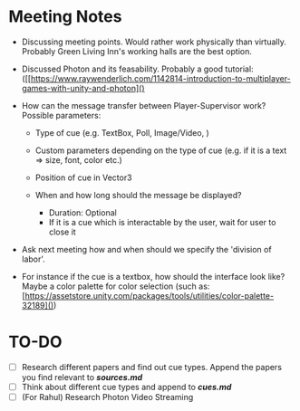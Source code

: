 # Meeting Notes

- Discussing meeting points. Would rather work physically than virtually. Probably Green Living Inn's working halls are the best option.
- Discussed Photon and its feasability. Probably a good tutorial: ([[https://www.raywenderlich.com/1142814-introduction-to-multiplayer-games-with-unity-and-photon]()
- How can the message transfer between Player-Supervisor work? Possible parameters:

  - Type of cue (e.g. TextBox, Poll,  Image/Video, )
  - Custom parameters depending on the type of cue (e.g. if it is a text => size, font, color etc.)
  - Position of cue in Vector3
  - When and how long should the message be displayed?

    - Duration: Optional
    - If it is a cue which is interactable by the user, wait for user to close it
- Ask next meeting how and when should we specify the 'division of labor'.
- For instance if the cue is a textbox, how should the interface look like? Maybe a color palette for color selection (such as: [https://assetstore.unity.com/packages/tools/utilities/color-palette-32189]())

# TO-DO

* [ ] Research different papers and find out cue types. Append the papers you find relevant to ***sources.md***
* [ ] Think about different cue types and append to ***cues.md***
* [ ] (For Rahul) Research Photon Video Streaming
